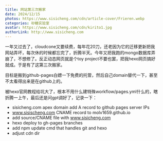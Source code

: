 ```yaml
---
title: 网站第三次搬家
date: 2024/12/15
photos: https://www.sisicheng.com/cdn/article-cover/Frieren.webp
categories: 砂糖实验室
avatar: https://www.sisicheng.com/cdn/kirito1.jpg
authorLink: http://www.sisicheng.com
---
```

一年又过去了，cloudcone又要续费，每年花20刀，还老因为它的迁移更新把我网站弄坏，每次休的时候都忘完了，折腾半天。今年又把我跑的mongo数据库弄崩了，不想修了。反正动态网页就是个toy project不要也罢，把我hexo网页搞好就成。于是有了这第三次搬家。

目标是搬到github-pages白嫖一下免费的托管，然后自己domain替代一下，甚至不太看得出来是在github上的。

被hexo官网教程给坑大了，根本不用什么建特殊workflow/pages.yml什么的，瞎折腾一上午，最后还是问gpt调好了，记录一下：
- sisicheng.com apex domain add A record to github pages server IPs
- www.sisischeng.com CNAME record to molv1659.github.io
- add source/CNAME file with www.sisicheng.com
- hexo deploy to gh-pages branches
- add npm update cmd that handles git and hexo
- adjust cdn dir
